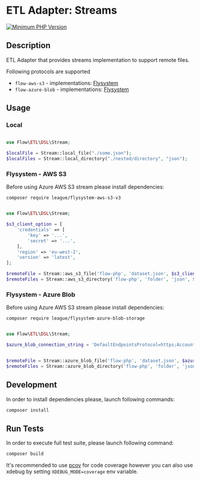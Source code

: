 # ETL Adapter: Streams

[![Minimum PHP Version](https://img.shields.io/badge/php-~8.1-8892BF.svg)](https://php.net/)

## Description

ETL Adapter that provides streams implementation to support remote files.  

Following protocols are supported
- `flow-aws-s3` - implementations: [Flysystem](https://flysystem.thephpleague.com/docs/)
- `flow-azure-blob` - implementations: [Flysystem](https://flysystem.thephpleague.com/docs/)

## Usage

### Local

```php 

use Flow\ETL\DSL\Stream;

$localFile = Stream::local_file("./some.json");
$localFiles = Stream::local_directory("./nested/directory", "json");

```

### Flysystem - AWS S3 

Before using Azure AWS S3 stream please install dependencies:

```
composer require league/flysystem-aws-s3-v3
```

```php

use Flow\ETL\DSL\Stream;

$s3_client_option = [
    'credentials' => [
        'key' => '...',
        'secret' => '...',
    ],
    'region' => 'eu-west-2',
    'version' => 'latest',
];

$remoteFile = Stream::aws_s3_file('flow-php', 'dataset.json', $s3_client_option);
$remoteFiles = Stream::aws_s3_directory('flow-php', 'folder', 'json', $s3_client_option);
```

### Flysystem - Azure Blob 

Before using Azure AWS S3 stream please install dependencies:

```
composer require league/flysystem-azure-blob-storage
```

```php

use Flow\ETL\DSL\Stream;

$azure_blob_connection_string = 'DefaultEndpointsProtocol=https;AccountName=...;AccountKey=...';


$remoteFile = Stream::azure_blob_file('flow-php', 'dataset.json', $azure_blob_connection_string);
$remoteFiles = Stream::azure_blob_directory('flow-php', 'folder', 'json', $azure_blob_connection_string);

```

## Development

In order to install dependencies please, launch following commands:

```bash
composer install
```

## Run Tests

In order to execute full test suite, please launch following command:

```bash
composer build
```

It's recommended to use [pcov](https://pecl.php.net/package/pcov) for code coverage however you can also use
xdebug by setting `XDEBUG_MODE=coverage` env variable.
